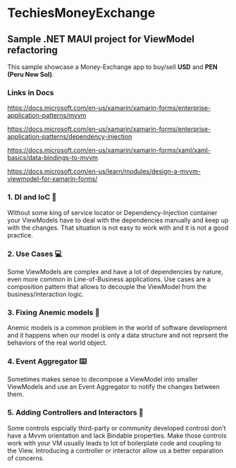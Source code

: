 # TechiesMoneyExchange

## Sample .NET MAUI project for ViewModel refactoring

This sample showcase a Money-Exchange app to buy/sell **USD** and **PEN (Peru New Sol)**.

### Links in Docs

<https://docs.microsoft.com/en-us/xamarin/xamarin-forms/enterprise-application-patterns/mvvm>

<https://docs.microsoft.com/en-us/xamarin/xamarin-forms/enterprise-application-patterns/dependency-injection>

<https://docs.microsoft.com/en-us/xamarin/xamarin-forms/xaml/xaml-basics/data-bindings-to-mvvm> 

<https://docs.microsoft.com/en-us/learn/modules/design-a-mvvm-viewmodel-for-xamarin-forms/>

### 1. DI and IoC 🚀

Without some king of service locator or Dependency-Injection container your ViewModels have to deal with the dependencies manually and keep up with the changes. That situation is not easy to work with and it is not a good practice.

### 2. Use Cases 💻

Some ViewModels are complex and have a lot of dependencies by nature, even more common in Line-of-Business applications. Use cases are a composition pattern that allows to decouple the ViewModel from the business/interaction logic.

### 3. Fixing Anemic models 💾

Anemic models is a common problem in the world of software development and it happens when our model is only a data structure and not reprsent the behaviors of the real world object.

### 4. Event Aggregator ⌨️

Sometimes makes sense to decompose a ViewModel into smaller ViewModels and use an Event Aggregator to notify the changes between them.

### 5. Adding Controllers and Interactors 🤖

Some controls espcially third-party or community developed controsl don't have a Mvvm orientation and lack Bindable properties. Make those controls work with your VM usually leads to lot of boilerplate code and coupling to the View. Introducing a controller or interactor allow us a better separation of concerns.
